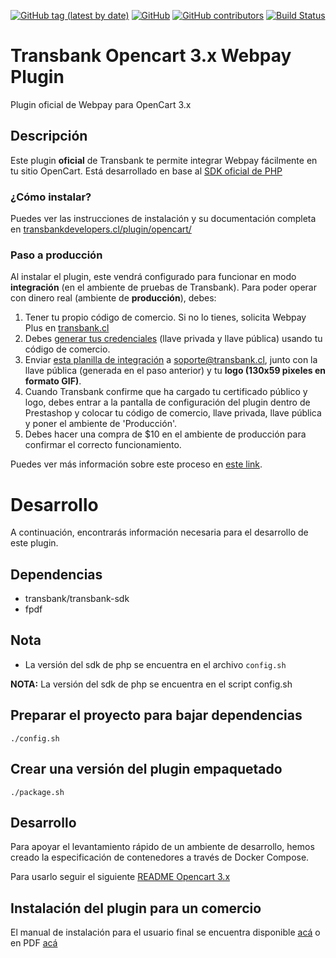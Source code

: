 [![GitHub tag (latest by date)](https://img.shields.io/github/v/tag/transbankdevelopers/transbank-plugin-opencart-webpay)](https://github.com/TransbankDevelopers/transbank-plugin-opencart-webpay/releases/latest)
[![GitHub](https://img.shields.io/github/license/transbankdevelopers/transbank-plugin-opencart-webpay)](LICENSE)
[![GitHub contributors](https://img.shields.io/github/contributors/transbankdevelopers/transbank-plugin-opencart-webpay)](https://github.com/TransbankDevelopers/transbank-plugin-opencart-webpay/graphs/contributors)
[![Build Status](https://travis-ci.org/TransbankDevelopers/transbank-plugin-opencart-webpay.svg?branch=master)](https://travis-ci.org/TransbankDevelopers/transbank-plugin-opencart-webpay)

# Transbank Opencart 3.x Webpay Plugin

Plugin oficial de Webpay para OpenCart 3.x

## Descripción

Este plugin **oficial** de Transbank te permite integrar Webpay fácilmente en tu sitio OpenCart. Está desarrollado en base al [SDK oficial de PHP](https://github.com/TransbankDevelopers/transbank-sdk-php)

### ¿Cómo instalar?
Puedes ver las instrucciones de instalación y su documentación completa en [transbankdevelopers.cl/plugin/opencart/](https://www.transbankdevelopers.cl/plugin/opencart/)


### Paso a producción
Al instalar el plugin, este vendrá configurado para funcionar en modo **integración** (en el ambiente de pruebas de Transbank). Para poder operar con dinero real (ambiente de **producción**), debes:

1. Tener tu propio código de comercio. Si no lo tienes, solicita Webpay Plus en [transbank.cl](https://transbank.cl)
2. Debes [generar tus credenciales](https://www.transbankdevelopers.cl/documentacion/como_empezar#credenciales-en-webpay)  (llave privada y llave pública) usando tu código de comercio. 
3. Enviar [esta planilla de integración](https://transbankdevelopers.cl/files/evidencia-integracion-webpay-plugins.docx) a soporte@transbank.cl, junto con la llave pública (generada en el paso anterior) y tu **logo (130x59 pixeles en formato GIF)**. 
4. Cuando Transbank confirme que ha cargado tu certificado público y logo, debes entrar a la pantalla de configuración del plugin dentro de Prestashop y colocar tu código de comercio, llave privada, llave pública y poner el ambiente de 'Producción'. 
5. Debes hacer una compra de $10 en el ambiente de producción para confirmar el correcto funcionamiento. 

Puedes ver más información sobre este proceso en [este link](https://www.transbankdevelopers.cl/documentacion/como_empezar#puesta-en-produccion).

# Desarrollo
A continuación, encontrarás información necesaria para el desarrollo de este plugin. 

## Dependencias

* transbank/transbank-sdk
* fpdf

## Nota  
- La versión del sdk de php se encuentra en el archivo `config.sh`

**NOTA:** La versión del sdk de php se encuentra en el script config.sh

## Preparar el proyecto para bajar dependencias

    ./config.sh

## Crear una versión del plugin empaquetado 

    ./package.sh

## Desarrollo

Para apoyar el levantamiento rápido de un ambiente de desarrollo, hemos creado la especificación de contenedores a través de Docker Compose.

Para usarlo seguir el siguiente [README Opencart 3.x](./docker-opencart3)

## Instalación del plugin para un comercio

El manual de instalación para el usuario final se encuentra disponible [acá](docs/INSTALLATION.md) o en PDF [acá](https://github.com/TransbankDevelopers/transbank-plugin-opencart-webpay/blob/master/docs/INSTALLATION.pdf)
